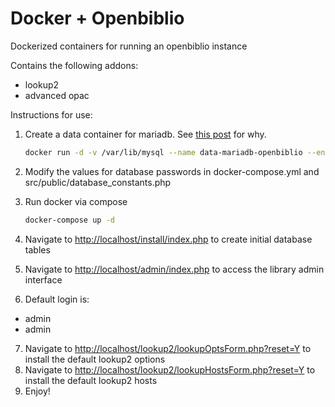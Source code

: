Docker + Openbiblio
===================
Dockerized containers for running an openbiblio instance

Contains the following addons:
* lookup2
* advanced opac

Instructions for use:

1. Create a data container for mariadb. See [this post](http://container42.com/2013/12/16/persistent-volumes-with-docker-container-as-volume-pattern/) for why.

    ```bash
    docker run -d -v /var/lib/mysql --name data-mariadb-openbiblio --entrypoint /bin/echo mariadb
    ```
2. Modify the values for database passwords in docker-compose.yml and src/public/database_constants.php
3. Run docker via compose

    ```bash
    docker-compose up -d
    ```
4. Navigate to [http://localhost/install/index.php](http://localhost/install/index.php) to create initial database tables
5. Navigate to [http://localhost/admin/index.php](http://localhost/admin/index.php) to access the library admin interface
6. Default login is:
  * admin
  * admin
7. Navigate to [http://localhost/lookup2/lookupOptsForm.php?reset=Y](http://localhost/lookup2/lookupOptsForm.php?reset=Y) to install the default lookup2 options
8. Navigate to [http://localhost/lookup2/lookupHostsForm.php?reset=Y](http://localhost/lookup2/lookupHostsForm.php?reset=Y) to install the default lookup2 hosts
9. Enjoy!
